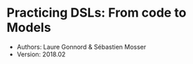 # Practicing DSLs: From code to Models

  * Authors: Laure Gonnord & Sébastien Mosser
  * Version: 2018.02

